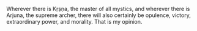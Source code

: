 Wherever there is Kṛṣṇa, the master of all mystics, and wherever there is Arjuna, the supreme archer, there will also certainly be opulence, victory, extraordinary power, and morality. That is my opinion.